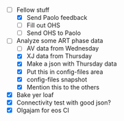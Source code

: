 - [ ] Fellow stuff
  - [x] Send Paolo feedback
  - [ ] Fill out OHS
  - [ ] Send OHS to Paolo
- [ ] Analyze some ART phase data
  - [ ] AV data from Wednesday
  - [x] XJ data from Thursday
  - [x] Make a json with Thursday data
  - [x] Put this in config-files area
  - [x] config-files snapshot
  - [x] Mention this to the others
- [x] Bake yer loaf
- [x] Connectivity test with good json?
- [x] Olgajam for eos CI
